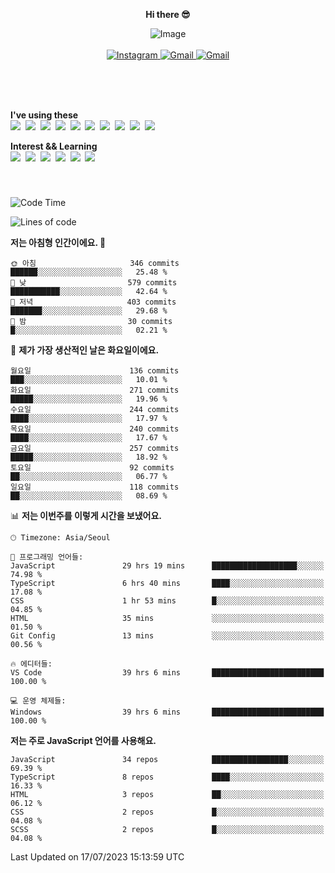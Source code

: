<p align="center">
  <strong>Hi there 😎</strong>
</p>
<p align="center">
 <img src="https://github.com/newri0807/newri0807/assets/51315988/4a6fb530-b6e7-4156-ae8c-bd620836a7cc" alt="Image" align="center"/>
  <br/>
  <br/>
  <a href="https://www.instagram.com/_nm.87/">
    <img src="https://img.shields.io/badge/-Instagram-dd2a7b?style=flat-squaree&logo=instagram&logoColor=white" alt="Instagram" />
  </a>
  <a href="mailto:newri0807@gmail.com">
    <img src="https://img.shields.io/badge/-Gmail-d14836?style=flat-squaree&logo=Gmail&logoColor=white" alt="Gmail" />
  </a>
  <a href="https://twitter.com/Irwen215">
    <img src="https://img.shields.io/badge/Twitter-1DA1F2?style=flat-squaree&logo=twitter&logoColor=white" alt="Gmail" />
  </a>  
</p>

 
 
</p>
<br/>
<br/>
<br/>
<p align="left">
  <strong>I've using these </strong>
  <br/>
  <img src="https://img.shields.io/badge/Html5-E34F26?style=flat-square&logo=html5&logoColor=white"/></a>&nbsp 
  <img src="https://img.shields.io/badge/css-1572B6?style=flat-square&logo=css3&logoColor=white"/></a>&nbsp 
  <img src="https://img.shields.io/badge/Bootstrap-7952B3?style=flat-square&logo=Bootstrap&logoColor=white"/></a>&nbsp 
  <img src="https://img.shields.io/badge/Javascript-ffb13b?style=flat-square&logo=javascript&logoColor=white"/></a>&nbsp 
  <img src="https://img.shields.io/badge/jquery-0769AD?style=flat-square&logo=jquery&logoColor=white"/></a>&nbsp 
  <img src="https://img.shields.io/badge/C Sharp-239120?style=flat-square&logo=C Sharp&logoColor=white"/></a>&nbsp 
  <img src="https://img.shields.io/badge/.NET-512BD4?style=flat-square&logo=.NET&logoColor=white"/></a>&nbsp 
  <img src="https://img.shields.io/badge/MicrosoftSQLServer-CC2927?style=flat-square&logo=microsoft&logoColor=white"/></a>&nbsp
  <img src="https://img.shields.io/badge/Firebase-FFCA28?style=flat-square&logo=firebase&logoColor=white"/></a>&nbsp 
  <img src="https://img.shields.io/badge/react-61DAFB?style=flat-square&logo=react&logoColor=white"/></a>&nbsp  
</p>

<p align="left">
  <strong>Interest && Learning</strong>
  <br/>
  <img src="https://img.shields.io/badge/TypeScript-3178C6?style=flat-square&logo=TypeScript&logoColor=white"/>&nbsp 
  <img src="https://img.shields.io/badge/Next.js-000000?style=flat-square&logo=Next.js&logoColor=white"/></a>&nbsp 
  <img src="https://img.shields.io/badge/Node.js-339933?style=flat-square&logo=node.js&logoColor=white"/></a>&nbsp 
  <img src="https://img.shields.io/badge/MySQL-4479A1?style=flat-square&logo=MySQL&logoColor=white"/></a>&nbsp 
  <img src="https://img.shields.io/badge/Java-007396?style=flat-square&logo=Java&logoColor=white"/></a>&nbsp
  <img src="https://img.shields.io/badge/Sass-CC6699?style=flat-square&logo=Sass&logoColor=white"/></a>&nbsp 
</p>

&nbsp;
&nbsp;
###

<!--START_SECTION:waka-->
![Code Time](http://img.shields.io/badge/Code%20Time-207%20hrs%2033%20mins-blue)

![Lines of code](https://img.shields.io/badge/%EC%A0%80%EB%8A%94%20%EC%97%AC%ED%83%9C%EA%B9%8C%EC%A7%80%20-1.4%20million%20%EC%A4%84%EC%9D%98%20%EC%BD%94%EB%93%9C%EB%A5%BC%20%EC%9E%91%EC%84%B1%ED%96%88%EC%96%B4%EC%9A%94.-blue)

**저는 아침형 인간이에요. 🐤** 

```text
🌞 아침                     346 commits         ██████░░░░░░░░░░░░░░░░░░░   25.48 % 
🌆 낮　                     579 commits         ███████████░░░░░░░░░░░░░░   42.64 % 
🌃 저녁                     403 commits         ███████░░░░░░░░░░░░░░░░░░   29.68 % 
🌙 밤　                     30 commits          █░░░░░░░░░░░░░░░░░░░░░░░░   02.21 % 
```
📅 **제가 가장 생산적인 날은 화요일이에요.** 

```text
월요일                      136 commits         ███░░░░░░░░░░░░░░░░░░░░░░   10.01 % 
화요일                      271 commits         █████░░░░░░░░░░░░░░░░░░░░   19.96 % 
수요일                      244 commits         ████░░░░░░░░░░░░░░░░░░░░░   17.97 % 
목요일                      240 commits         ████░░░░░░░░░░░░░░░░░░░░░   17.67 % 
금요일                      257 commits         █████░░░░░░░░░░░░░░░░░░░░   18.92 % 
토요일                      92 commits          ██░░░░░░░░░░░░░░░░░░░░░░░   06.77 % 
일요일                      118 commits         ██░░░░░░░░░░░░░░░░░░░░░░░   08.69 % 
```


📊 **저는 이번주를 이렇게 시간을 보냈어요.** 

```text
🕑︎ Timezone: Asia/Seoul

💬 프로그래밍 언어들: 
JavaScript               29 hrs 19 mins      ███████████████████░░░░░░   74.98 % 
TypeScript               6 hrs 40 mins       ████░░░░░░░░░░░░░░░░░░░░░   17.08 % 
CSS                      1 hr 53 mins        █░░░░░░░░░░░░░░░░░░░░░░░░   04.85 % 
HTML                     35 mins             ░░░░░░░░░░░░░░░░░░░░░░░░░   01.50 % 
Git Config               13 mins             ░░░░░░░░░░░░░░░░░░░░░░░░░   00.56 % 

🔥 에디터들: 
VS Code                  39 hrs 6 mins       █████████████████████████   100.00 % 

💻 운영 체제들: 
Windows                  39 hrs 6 mins       █████████████████████████   100.00 % 
```

**저는 주로 JavaScript 언어를 사용해요.** 

```text
JavaScript               34 repos            █████████████████░░░░░░░░   69.39 % 
TypeScript               8 repos             ████░░░░░░░░░░░░░░░░░░░░░   16.33 % 
HTML                     3 repos             ██░░░░░░░░░░░░░░░░░░░░░░░   06.12 % 
CSS                      2 repos             █░░░░░░░░░░░░░░░░░░░░░░░░   04.08 % 
SCSS                     2 repos             █░░░░░░░░░░░░░░░░░░░░░░░░   04.08 % 
```




 Last Updated on 17/07/2023 15:13:59 UTC
<!--END_SECTION:waka-->
